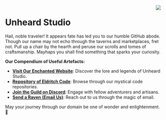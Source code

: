 <img align="right" src="https://avatars.githubusercontent.com/u/145361263?s=200" />

# Unheard Studio

Hail, noble traveler! It appears fate has led you to our humble GitHub abode. Though our name may not echo through the taverns and marketplaces, fret not. Pull up a chair by the hearth and peruse our scrolls and tomes of craftsmanship. Mayhaps you shall find something that sparks your curiosity.

**Our Compendium of Useful Artefacts:**
- **[Visit Our Enchanted Website](https://unheard-studio.com)**: Discover the lore and legends of Unheard Studio.
- **[Repository of Eldritch Code](https://github.com/orgs/unheard-studio/repositories)**: Browse through our mystical code repositories.
- **[Join the Guild on Discord](https://discord.unheard-studio.com)**: Engage with fellow adventurers and artisans.
- **[Send a Raven (Email Us)](mailto:contact@unheard-studio.com)**: Reach out to us through the magic of email.

May your journey through our domain be one of wonder and enlightenment. 🌟
